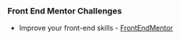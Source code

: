 ### Front End Mentor Challenges

- Improve your front-end skills - [FrontEndMentor](https://www.frontendmentor.io/)
